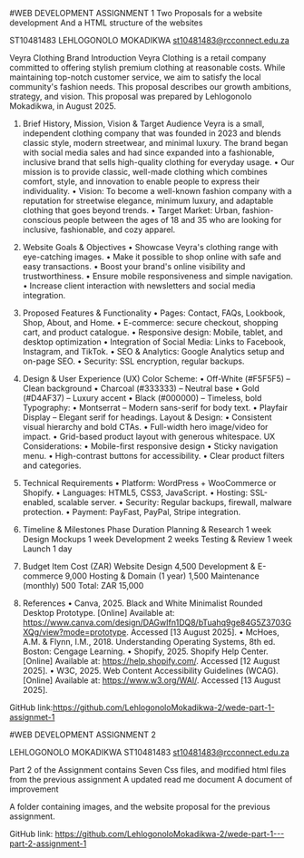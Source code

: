 #WEB DEVELOPMENT ASSIGNMENT 1 
Two Proposals for a website development
And a HTML structure of the websites

ST10481483
LEHLOGONOLO MOKADIKWA
st10481483@rcconnect.edu.za

Veyra Clothing Brand
Introduction
Veyra Clothing is a retail company committed to offering stylish premium clothing at reasonable costs. While maintaining top-notch customer service, we aim to satisfy the local community's fashion needs. This proposal describes our growth ambitions, strategy, and vision. This proposal was prepared by Lehlogonolo Mokadikwa, in August 2025.
1. Brief History, Mission, Vision & Target Audience
Veyra is a small, independent clothing company that was founded in 2023 and blends classic style, modern streetwear, and minimal luxury. The brand began with social media sales and had since expanded into a fashionable, inclusive brand that sells high-quality clothing for everyday usage. 
•	Our mission is to provide classic, well-made clothing which combines comfort, style, and innovation to enable people to express their individuality. 
•	Vision: To become a well-known fashion company with a reputation for streetwise elegance, minimum luxury, and adaptable clothing that goes beyond trends. 
•	Target Market: Urban, fashion-conscious people between the ages of 18 and 35 who are looking for inclusive, fashionable, and cozy apparel.
2. Website Goals & Objectives
•	Showcase Veyra's clothing range with eye-catching images. 
•	Make it possible to shop online with safe and easy transactions. 
•	Boost your brand's online visibility and trustworthiness. 
•	Ensure mobile responsiveness and simple navigation. 
•	Increase client interaction with newsletters and social media integration.

3. Proposed Features & Functionality
•	Pages: Contact, FAQs, Lookbook, Shop, About, and Home. 
•	E-commerce: secure checkout, shopping cart, and product catalogue. 
•	Responsive design: Mobile, tablet, and desktop optimization 
•	Integration of Social Media: Links to Facebook, Instagram, and TikTok. 
•	SEO & Analytics: Google Analytics setup and on-page SEO.
•	Security: SSL encryption, regular backups.

4. Design & User Experience (UX)
Color Scheme:
•	Off-White (#F5F5F5) – Clean background
•	Charcoal (#333333) – Neutral base
•	Gold (#D4AF37) – Luxury accent
•	Black (#000000) – Timeless, bold
Typography:
•	Montserrat – Modern sans-serif for body text.
•	Playfair Display – Elegant serif for headings.
Layout & Design:
•	Consistent visual hierarchy and bold CTAs.
•	Full-width hero image/video for impact.
•	Grid-based product layout with generous whitespace.
UX Considerations:
•	Mobile-first responsive design
•	Sticky navigation menu.
•	High-contrast buttons for accessibility.
•	Clear product filters and categories.

 
 

5. Technical Requirements
•	Platform: WordPress + WooCommerce or Shopify.
•	Languages: HTML5, CSS3, JavaScript.
•	Hosting: SSL-enabled, scalable server.
•	Security: Regular backups, firewall, malware protection.
•	Payment: PayFast, PayPal, Stripe integration.

6. Timeline & Milestones
Phase	Duration
Planning & Research	1 week
Design Mockups	1 week
Development	2 weeks
Testing & Review	1 week
Launch	1 day

7. Budget
Item	Cost (ZAR)
Website Design	4,500
Development & E-commerce	9,000
Hosting & Domain (1 year)	1,500
Maintenance (monthly)	500
Total: ZAR 15,000
 


8. References
•	Canva, 2025. Black and White Minimalist Rounded Desktop Prototype. [Online] Available at: https://www.canva.com/design/DAGwIfn1DQ8/bTuahq9ge84G5Z3703GXQg/view?mode=prototype. Accessed [13 August 2025].
•	McHoes, A.M. & Flynn, I.M., 2018. Understanding Operating Systems, 8th ed. Boston: Cengage Learning.
•	Shopify, 2025. Shopify Help Center. [Online] Available at: https://help.shopify.com/. Accessed [12 August 2025].
•	W3C, 2025. Web Content Accessibility Guidelines (WCAG). [Online] Available at: https://www.w3.org/WAI/. Accessed [13 August 2025].


GitHub link:https://github.com/LehlogonoloMokadikwa-2/wede-part-1-assignmet-1



#WEB DEVELOPMENT ASSIGNMENT 2

LEHLOGONOLO MOKADIKWA
ST10481483
st10481483@rcconnect.edu.za

Part 2 of the Assignment contains 
Seven Css files, and modified html files from the previous assignment 
A updated read me document
A document of improvement

A folder containing images, and the website proposal for the previous assignment.

GitHub link: https://github.com/LehlogonoloMokadikwa-2/wede-part-1---part-2-assignment-1